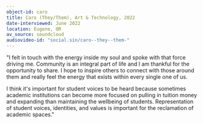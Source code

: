 ```yaml
---
object-id: caro
title: Caro (They/Them), Art & Technology, 2022
date-interviewed: June 2022
location: Eugene, OR
av_source: soundcloud
audiovideo-id: "social.sin/caro--they--them-"
---
```


"I felt in touch with the energy inside my soul and spoke with that force driving me. Community is an integral part of life and I am thankful for the opportunity to share. I hope to inspire others to connect with those around them and really feel the energy that exists within every single one of us.

I think it's important for student voices to be heard because sometimes academic institutions can become more focused on pulling in tuition money and expanding than maintaining the wellbeing of students. Representation of student voices, identities, and values is important for the reclamation of academic spaces."
